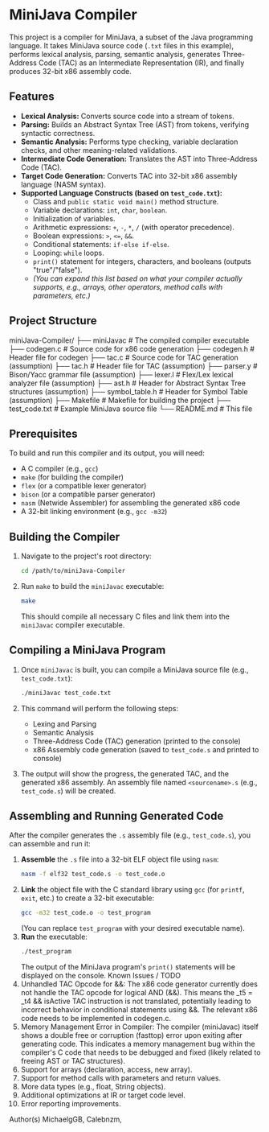 # MiniJava Compiler

This project is a compiler for MiniJava, a subset of the Java programming language. It takes MiniJava source code (`.txt` files in this example), performs lexical analysis, parsing, semantic analysis, generates Three-Address Code (TAC) as an Intermediate Representation (IR), and finally produces 32-bit x86 assembly code.

## Features

*   **Lexical Analysis:** Converts source code into a stream of tokens.
*   **Parsing:** Builds an Abstract Syntax Tree (AST) from tokens, verifying syntactic correctness.
*   **Semantic Analysis:** Performs type checking, variable declaration checks, and other meaning-related validations.
*   **Intermediate Code Generation:** Translates the AST into Three-Address Code (TAC).
*   **Target Code Generation:** Converts TAC into 32-bit x86 assembly language (NASM syntax).
*   **Supported Language Constructs (based on `test_code.txt`):**
    *   Class and `public static void main()` method structure.
    *   Variable declarations: `int`, `char`, `boolean`.
    *   Initialization of variables.
    *   Arithmetic expressions: `+`, `-`, `*`, `/` (with operator precedence).
    *   Boolean expressions: `>`, `<=`, `&&`.
    *   Conditional statements: `if-else if-else`.
    *   Looping: `while` loops.
    *   `print()` statement for integers, characters, and booleans (outputs "true"/"false").
    *   *(You can expand this list based on what your compiler actually supports, e.g., arrays, other operators, method calls with parameters, etc.)*

## Project Structure
miniJava-Compiler/
├── miniJavac # The compiled compiler executable
├── codegen.c # Source code for x86 code generation
├── codegen.h # Header file for codegen
├── tac.c # Source code for TAC generation (assumption)
├── tac.h # Header file for TAC (assumption)
├── parser.y # Bison/Yacc grammar file (assumption)
├── lexer.l # Flex/Lex lexical analyzer file (assumption)
├── ast.h # Header for Abstract Syntax Tree structures (assumption)
├── symbol_table.h # Header for Symbol Table (assumption)
├── Makefile # Makefile for building the project
├── test_code.txt # Example MiniJava source file
└── README.md # This file

## Prerequisites

To build and run this compiler and its output, you will need:

*   A C compiler (e.g., `gcc`)
*   `make` (for building the compiler)
*   `flex` (or a compatible lexer generator)
*   `bison` (or a compatible parser generator)
*   `nasm` (Netwide Assembler) for assembling the generated x86 code
*   A 32-bit linking environment (e.g., `gcc -m32`)

## Building the Compiler

1.  Navigate to the project's root directory:
    ```bash
    cd /path/to/miniJava-Compiler
    ```
2.  Run `make` to build the `miniJavac` executable:
    ```bash
    make
    ```
    This should compile all necessary C files and link them into the `miniJavac` compiler executable.

## Compiling a MiniJava Program

1.  Once `miniJavac` is built, you can compile a MiniJava source file (e.g., `test_code.txt`):
    ```bash
    ./miniJavac test_code.txt
    ```
2.  This command will perform the following steps:
    *   Lexing and Parsing
    *   Semantic Analysis
    *   Three-Address Code (TAC) generation (printed to the console)
    *   x86 Assembly code generation (saved to `test_code.s` and printed to console)

3.  The output will show the progress, the generated TAC, and the generated x86 assembly. An assembly file named `<sourcename>.s` (e.g., `test_code.s`) will be created.

## Assembling and Running Generated Code

After the compiler generates the `.s` assembly file (e.g., `test_code.s`), you can assemble and run it:

1.  **Assemble** the `.s` file into a 32-bit ELF object file using `nasm`:
    ```bash
    nasm -f elf32 test_code.s -o test_code.o
    ```
2.  **Link** the object file with the C standard library using `gcc` (for `printf`, `exit`, etc.) to create a 32-bit executable:
    ```bash
    gcc -m32 test_code.o -o test_program
    ```
    (You can replace `test_program` with your desired executable name).
3.  **Run** the executable:
    ```bash
    ./test_program
    ```
    The output of the MiniJava program's `print()` statements will be displayed on the console.
Known Issues / TODO
1. Unhandled TAC Opcode for &&: The x86 code generator currently does not handle the TAC opcode for logical AND (&&). This means the _t5 = _t4 && isActive TAC instruction is not translated, potentially leading to incorrect behavior in conditional statements using &&. The relevant x86 code needs to be implemented in codegen.c.
2. Memory Management Error in Compiler: The compiler (miniJavac) itself shows a double free or corruption (fasttop) error upon exiting after generating code. This indicates a memory management bug within the compiler's C code that needs to be debugged and fixed (likely related to freeing AST or TAC structures).
3. Support for arrays (declaration, access, new array).
4. Support for method calls with parameters and return values.
5. More data types (e.g., float, String objects).
6. Additional optimizations at IR or target code level.
7. Error reporting improvements.

Author(s)
MichaelgGB, Calebnzm, 
